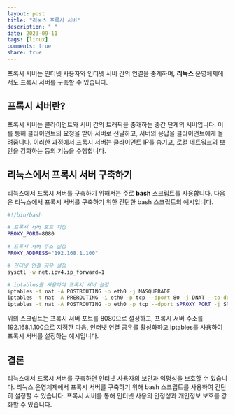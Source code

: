```yaml
---
layout: post
title: "리눅스 프록시 서버"
description: " "
date: 2023-09-11
tags: [linux]
comments: true
share: true
---
```


프록시 서버는 인터넷 사용자와 인터넷 서버 간의 연결을 중계하며, **리눅스** 운영체제에서도 프록시 서버를 구축할 수 있습니다. 

## 프록시 서버란?

프록시 서버는 클라이언트와 서버 간의 트래픽을 중개하는 중간 단계의 서버입니다. 이를 통해 클라이언트의 요청을 받아 서버로 전달하고, 서버의 응답을 클라이언트에게 돌려줍니다. 이러한 과정에서 프록시 서버는 클라이언트 IP를 숨기고, 로컬 네트워크의 보안을 강화하는 등의 기능을 수행합니다.

## 리눅스에서 프록시 서버 구축하기

리눅스에서 프록시 서버를 구축하기 위해서는 주로 **bash** 스크립트를 사용합니다. 다음은 리눅스에서 프록시 서버를 구축하기 위한 간단한 bash 스크립트의 예시입니다.

```bash
#!/bin/bash

# 프록시 서버 포트 지정
PROXY_PORT=8080

# 프록시 서버 주소 설정
PROXY_ADDRESS="192.168.1.100"

# 인터넷 연결 공유 설정
sysctl -w net.ipv4.ip_forward=1

# iptables를 사용하여 프록시 서버 설정
iptables -t nat -A POSTROUTING -o eth0 -j MASQUERADE
iptables -t nat -A PREROUTING -i eth0 -p tcp --dport 80 -j DNAT --to-destination $PROXY_ADDRESS:$PROXY_PORT
iptables -t nat -A POSTROUTING -o eth0 -p tcp --dport $PROXY_PORT -j SNAT --to-source $PROXY_ADDRESS
```

위의 스크립트는 프록시 서버 포트를 8080으로 설정하고, 프록시 서버 주소를 192.168.1.100으로 지정한 다음, 인터넷 연결 공유를 활성화하고 iptables를 사용하여 프록시 서버를 설정하는 예시입니다.

## 결론

리눅스에서 프록시 서버를 구축하면 인터넷 사용자의 보안과 익명성을 보호할 수 있습니다. 리눅스 운영체제에서 프록시 서버를 구축하기 위해 bash 스크립트를 사용하여 간단히 설정할 수 있습니다. 프록시 서버를 통해 인터넷 사용의 안정성과 개인정보 보호를 강화할 수 있습니다.
